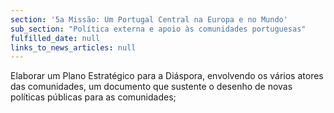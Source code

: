 ```yaml
---
section: '5a Missão: Um Portugal Central na Europa e no Mundo'
sub_section: "Política externa e apoio às comunidades portuguesas"
fulfilled_date: null
links_to_news_articles: null
---
```


Elaborar um Plano Estratégico para a Diáspora, envolvendo os vários atores das comunidades, um documento que sustente o desenho de novas políticas públicas para as comunidades;